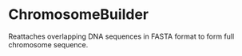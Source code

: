 # ChromosomeBuilder
Reattaches overlapping DNA sequences in FASTA format to form full chromosome sequence.
